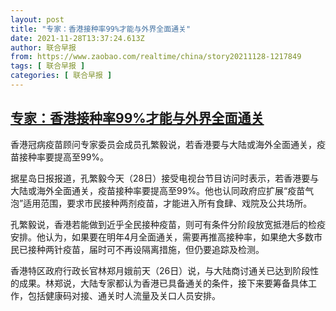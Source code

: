 ```yaml
---
layout: post
title: "专家：香港接种率99%才能与外界全面通关"
date: 2021-11-28T13:37:24.613Z
author: 联合早报
from: https://www.zaobao.com/realtime/china/story20211128-1217849
tags: [ 联合早报 ]
categories: [ 联合早报 ]
---
```

<!--1638125820000-->
[专家：香港接种率99%才能与外界全面通关](https://www.zaobao.com/realtime/china/story20211128-1217849)
------

<div>
<p>香港冠病疫苗顾问专家委员会成员孔繁毅说，若香港要与大陆或海外全面通关，疫苗接种率要提高至99%。</p><p>据星岛日报报道，孔繁毅今天（28日）接受电视台节目访问时表示，若香港要与大陆或海外全面通关，疫苗接种率要提高至99%。他也认同政府应扩展“疫苗气泡”适用范围，要求市民接种两剂疫苗，才能进入所有食肆、戏院及公共场所。</p><p>孔繁毅说，香港若能做到近乎全民接种疫苗，则可有条件分阶段放宽抵港后的检疫安排。他认为，如果要在明年4月全面通关，需要再推高接种率，如果绝大多数市民已接种两针疫苗，届时可不再设隔离措施，但仍要追踪及检测。</p><section id="imu"><div id="dfp-ad-imu1">        </div></section><p>香港特区政府行政长官林郑月娥前天（26日）说，与大陆商讨通关已达到阶段性的成果。林郑说，大陆专家都认为香港已具备通关的条件，接下来要筹备具体工作，包括健康码对接、通关时人流量及关口人员安排。</p>      <div class="cx_paywall_placeholder" id="sph_cdp_40"></div>
</div>
